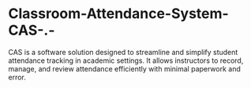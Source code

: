 # Classroom-Attendance-System-CAS-.-
CAS is a software solution designed to streamline and simplify student attendance tracking in academic settings. It allows instructors to record, manage, and review attendance efficiently with minimal paperwork and error.
